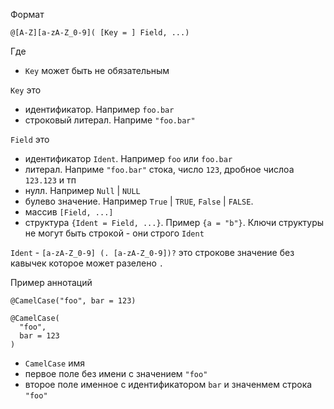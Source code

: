 Формат
```
@[A-Z][a-zA-Z_0-9]( [Key = ] Field, ...)
```
Где
- `Key` может быть не обязательным

`Key` это
- идентификатор. Например `foo.bar`
- строковый литерал. Наприме `"foo.bar"`

`Field` это
- идентификатор `Ident`. Например `foo` или `foo.bar`
- литерал. Наприме `"foo.bar"` стока, число `123`, дробное числоа `123.123` и тп
- нулл. Например `Null` | `NULL`
- булево значение. Например `True` | `TRUE`, `False` | `FALSE`.
- массив `[Field, ...]`
- структура `{Ident = Field, ...}`. Пример `{a = "b"}`. Ключи структуры не могут быть строкой - они строго `Ident`

`Ident` - `[a-zA-Z_0-9] (. [a-zA-Z_0-9])?` это строкове значение без кавычек которое может разелено `.`

Пример аннотаций

```
@CamelCase("foo", bar = 123)

@CamelCase(
  "foo",
  bar = 123
)
```

- `CamelCase` имя
- первое поле без имени с значением `"foo"`
- второе поле именное с идентификатором `bar` и значенмем строка `"foo"`

